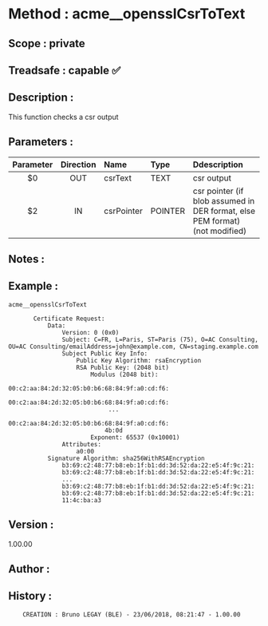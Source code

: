 ﻿# **Method :** acme__opensslCsrToText## **Scope :** private## **Treadsafe :** capable ✅ ## **Description :** This function checks a csr output## **Parameters :** | Parameter | Direction | Name | Type | Ddescription | |:----:|:----:|:----|:----|:----| | $0 | OUT | csrText | TEXT | csr output | | $2 | IN | csrPointer | POINTER | csr pointer (if blob assumed in DER format, else PEM format) (not modified) | ## **Notes :** ## **Example :** ```acme__opensslCsrToText             Certificate Request:           Data:               Version: 0 (0x0)               Subject: C=FR, L=Paris, ST=Paris (75), O=AC Consulting, OU=AC Consulting/emailAddress=john@example.com, CN=staging.example.com               Subject Public Key Info:                   Public Key Algorithm: rsaEncryption                   RSA Public Key: (2048 bit)                       Modulus (2048 bit):                           00:c2:aa:84:2d:32:05:b0:b6:68:84:9f:a0:cd:f6:                           00:c2:aa:84:2d:32:05:b0:b6:68:84:9f:a0:cd:f6:                            ...                           00:c2:aa:84:2d:32:05:b0:b6:68:84:9f:a0:cd:f6:                           4b:0d                       Exponent: 65537 (0x10001)               Attributes:                   a0:00           Signature Algorithm: sha256WithRSAEncryption               b3:69:c2:48:77:b8:eb:1f:b1:dd:3d:52:da:22:e5:4f:9c:21:               b3:69:c2:48:77:b8:eb:1f:b1:dd:3d:52:da:22:e5:4f:9c:21:               ...               b3:69:c2:48:77:b8:eb:1f:b1:dd:3d:52:da:22:e5:4f:9c:21:               b3:69:c2:48:77:b8:eb:1f:b1:dd:3d:52:da:22:e5:4f:9c:21:               11:4c:ba:a3```## **Version :** 1.00.00## **Author :** ## **History :**          CREATION : Bruno LEGAY (BLE) - 23/06/2018, 08:21:47 - 1.00.00